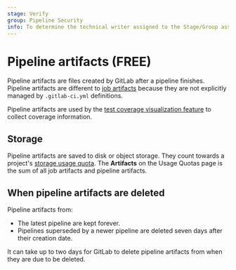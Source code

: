 ```yaml
---
stage: Verify
group: Pipeline Security
info: To determine the technical writer assigned to the Stage/Group associated with this page, see https://about.gitlab.com/handbook/product/ux/technical-writing/#assignments
---
```


# Pipeline artifacts **(FREE)**

Pipeline artifacts are files created by GitLab after a pipeline finishes. Pipeline artifacts are
different to [job artifacts](../jobs/job_artifacts.md) because they are not explicitly managed by
`.gitlab-ci.yml` definitions.

Pipeline artifacts are used by the [test coverage visualization feature](../testing/test_coverage_visualization.md)
to collect coverage information.

## Storage

Pipeline artifacts are saved to disk or object storage. They count towards a project's [storage usage quota](../../user/usage_quotas.md#storage-usage-quota).
The **Artifacts** on the Usage Quotas page is the sum of all job artifacts and pipeline artifacts.

## When pipeline artifacts are deleted

Pipeline artifacts from:

- The latest pipeline are kept forever.
- Pipelines superseded by a newer pipeline are deleted seven days after their creation date.

It can take up to two days for GitLab to delete pipeline artifacts from when they are due to be
deleted.
